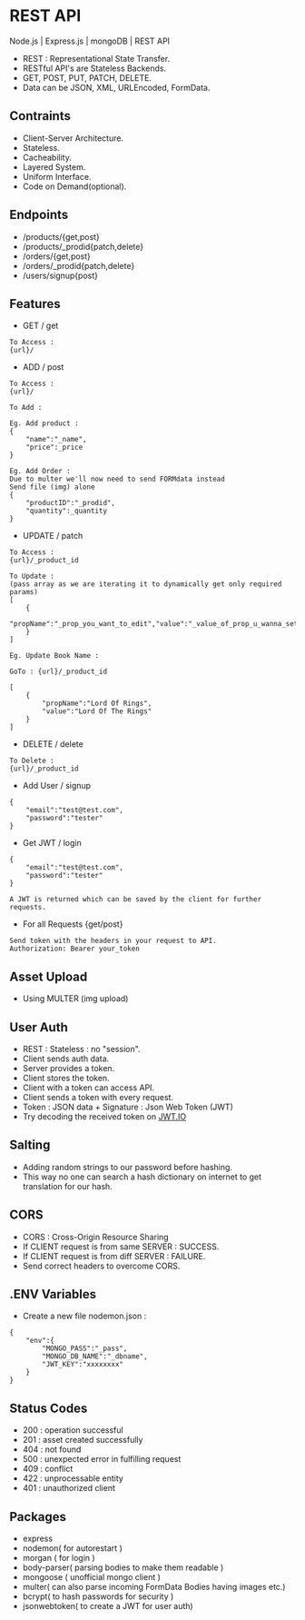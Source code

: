 # REST API

Node.js | Express.js | mongoDB | REST API

- REST : Representational State Transfer.
- RESTful API's are Stateless Backends.
- GET, POST, PUT, PATCH, DELETE.
- Data can be JSON, XML, URLEncoded, FormData.

## Contraints

- Client-Server Architecture.
- Stateless.
- Cacheability.
- Layered System.
- Uniform Interface.
- Code on Demand(optional).

## Endpoints

- /products/{get,post}
- /products/\_prodid{patch,delete}
- /orders/{get,post}
- /orders/\_prodid{patch,delete}
- /users/signup{post}

## Features

- GET / get

```
To Access :
{url}/
```

- ADD / post

```
To Access :
{url}/
```

```
To Add :

Eg. Add product :
{
    "name":"_name",
    "price":_price
}

Eg. Add Order :
Due to multer we'll now need to send FORMdata instead
Send file (img) alone
{
    "productID":"_prodid",
    "quantity":_quantity
}

```

- UPDATE / patch

```
To Access :
{url}/_product_id
```

```
To Update :
(pass array as we are iterating it to dynamically get only required params)
[
    {
        "propName":"_prop_you_want_to_edit","value":"_value_of_prop_u_wanna_set"
    }
]
```

```
Eg. Update Book Name :

GoTo : {url}/_product_id

[
    {
        "propName":"Lord Of Rings",
        "value":"Lord Of The Rings"
    }
]

```

- DELETE / delete

```
To Delete :
{url}/_product_id
```

- Add User / signup

```
{
    "email":"test@test.com",
    "password":"tester"
}
```

- Get JWT / login

```
{
    "email":"test@test.com",
    "password":"tester"
}

A JWT is returned which can be saved by the client for further requests.
```

- For all Requests {get/post}
```
Send token with the headers in your request to API.
Authorization: Bearer your_token
```

## Asset Upload

- Using MULTER (img upload)

## User Auth

- REST : Stateless : no "session".
- Client sends auth data.
- Server provides a token.
- Client stores the token.
- Client with a token can access API.
- Client sends a token with every request.
- Token : JSON data + Signature : Json Web Token (JWT)
- Try decoding the received token on [JWT.IO](jwt.io)

## Salting

- Adding random strings to our password before hashing.
- This way no one can search a hash dictionary on internet to get translation for our hash.

## CORS

- CORS : Cross-Origin Resource Sharing
- If CLIENT request is from same SERVER : SUCCESS.
- If CLIENT request is from diff SERVER : FAILURE.
- Send correct headers to overcome CORS.

## .ENV Variables

- Create a new file nodemon.json :

```
{
    "env":{
        "MONGO_PASS":"_pass",
        "MONGO_DB_NAME":"_dbname",
        "JWT_KEY":"xxxxxxxx"
    }
}
```

## Status Codes

- 200 : operation successful
- 201 : asset created successfully
- 404 : not found
- 500 : unexpected error in fulfilling request
- 409 : conflict
- 422 : unprocessable entity
- 401 : unauthorized client

## Packages

- express
- nodemon( for autorestart )
- morgan ( for login )
- body-parser( parsing bodies to make them readable )
- mongoose ( unofficial mongo client )
- multer( can also parse incoming FormData Bodies having images etc.)
- bcrypt( to hash passwords for security )
- jsonwebtoken( to create a JWT for user auth)
